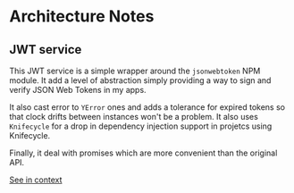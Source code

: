 [//]: # ( )
[//]: # (This file is automatically generated by the `jsarch`)
[//]: # (module. Do not change it elsewhere, changes would)
[//]: # (be overriden.)
[//]: # ( )
# Architecture Notes



## JWT service

This JWT service is a simple wrapper around the `jsonwebtoken` NPM
 module. It add a level of abstraction simply providing a way to
 sign and verify JSON Web Tokens in my apps.

It also cast error to `YError` ones and adds a tolerance for expired
 tokens so that clock drifts between instances won't be a problem.
It also uses `Knifecycle` for a drop in dependency injection
 support in projetcs using Knifecycle.

Finally, it deal with promises which are more convenient than the
 original API.

[See in context](./src/jwt.ts#L50-L63)

